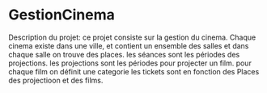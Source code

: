 # GestionCinema
Description du projet:
ce projet consiste sur la gestion du cinema.
Chaque cinema existe dans une ville, et contient un ensemble des salles et dans chaque salle on trouve des places.
les séances sont les périodes des projections.
les projections sont les périodes pour projecter un film.
pour chaque film on définit une categorie
les tickets sont en fonction des Places des projectioon et des films.

